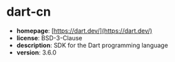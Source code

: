 # dart-cn

- **homepage**: [https://dart.dev/](https://dart.dev/)
- **license**: BSD-3-Clause
- **description**: SDK for the Dart programming language
- **version**: 3.6.0

